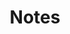---
title: Notes
photograph:
  file: $notes-2024.jpg
  name: Rhine Locks V
  link: 'https://500px.com/photo/1062217834'
---